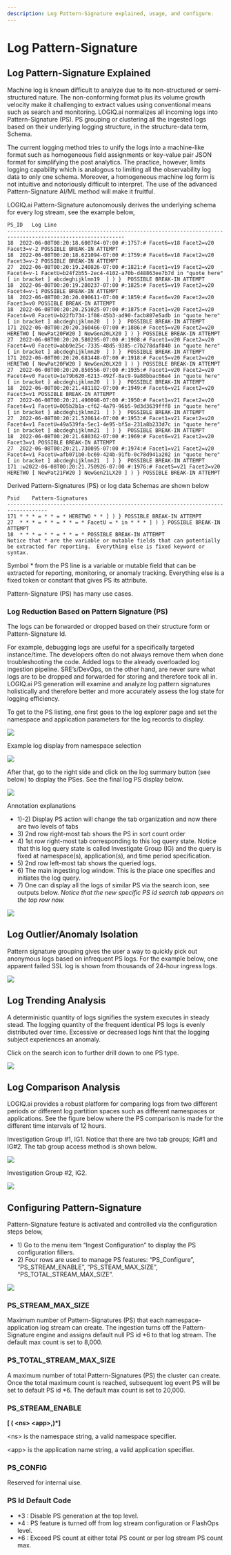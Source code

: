 ```yaml
---
description: Log Pattern-Signature explained, usage, and configure.
---
```


# Log Pattern-Signature

## Log Pattern-Signature Explained

Machine log is known difficult to analyze due to its non-structured or semi-structured nature.  The non-conforming format plus its volume growth velocity make it challenging to extract values using conventional means such as search and monitoring.  LOGIQ.ai normalizes all incoming logs into Pattern-Signature (PS).  PS grouping or clustering all the ingested logs based on their underlying logging structure, in the structure-data term, Schema.&#x20;

The current logging method tries to unify the logs into a machine-like format such as homogeneous field assignments or key-value pair JSON format for simplifying the post analytics.  The practice, however, limits logging capability which is analogous to limiting all the observability log data to only one schema.  Moreover, a homogeneous machine log form is not intuitive and notoriously difficult to interpret.  The use of the advanced Pattern-Signature AI/ML method will make it fruitful.&#x20;

LOGIQ.ai Pattern-Signature autonomously derives the underlying schema for every log stream, see the example below,

```
PS_ID	Log Line
------------------------------------------------------------------------------------------------------------
18	2022-06-08T00:20:18.600784-07:00 #:1757:# Facet6=v18 Facet2=v20 Facet3=v-2 POSSIBLE BREAK-IN ATTEMPT
18	2022-06-08T00:20:18.621094-07:00 #:1759:# Facet6=v18 Facet2=v20 Facet3=v-2 POSSIBLE BREAK-IN ATTEMPT
27	2022-06-08T00:20:19.240826-07:00 #:1821:# Facet1=v19 Facet2=v20 Facet4=v-1 FacetU=b24f2b55-2ec4-4102-a70b-d48863ee7b7d in "quote here"  [ in bracket ] abcdeghijklmn19  ] ) }  POSSIBLE BREAK-IN ATTEMPT
18	2022-06-08T00:20:19.280237-07:00 #:1825:# Facet5=v19 Facet2=v20 Facet4=v-1 POSSIBLE BREAK-IN ATTEMPT
18	2022-06-08T00:20:20.090611-07:00 #:1859:# Facet6=v20 Facet2=v20 Facet3=v0 POSSIBLE BREAK-IN ATTEMPT
18	2022-06-08T00:20:20.251025-07:00 #:1875:# Facet1=v20 Facet2=v20 Facet4=v0 FacetU=b22fb734-1f08-45b3-ad90-facb807e5adb in "quote here"  [ in bracket ] abcdeghijklmn20  ] ) }  POSSIBLE BREAK-IN ATTEMPT
171	2022-06-08T00:20:20.360466-07:00 #:1886:# Facet5=v20 Facet2=v20 HERETWO [ NewPat20FW20 ] NewGen20LX20 ] ) } POSSIBLE BREAK-IN ATTEMPT
27	2022-06-08T00:20:20.580295-07:00 #:1908:# Facet1=v20 Facet2=v20 Facet4=v0 FacetU=abb9e25c-7335-48d5-9385-c7b278daf840 in "quote here"  [ in bracket ] abcdeghijklmn20  ] ) }  POSSIBLE BREAK-IN ATTEMPT
171	2022-06-08T00:20:20.681448-07:00 #:1918:# Facet5=v20 Facet2=v20 HERETWO [ NewPat20FW20 ] NewGen20LX20 ] ) } POSSIBLE BREAK-IN ATTEMPT
27	2022-06-08T00:20:20.850556-07:00 #:1935:# Facet1=v20 Facet2=v20 Facet4=v0 FacetU=1e79b620-6213-492f-8ac9-9a88bbac66e4 in "quote here"  [ in bracket ] abcdeghijklmn20  ] ) }  POSSIBLE BREAK-IN ATTEMPT
18	2022-06-08T00:20:21.481182-07:00 #:1949:# Facet6=v21 Facet2=v20 Facet3=v1 POSSIBLE BREAK-IN ATTEMPT
27	2022-06-08T00:20:21.490098-07:00 #:1950:# Facet1=v21 Facet2=v20 Facet4=v1 FacetU=005b2b1a-cf62-4a79-96b5-9d3d3639fff8 in "quote here"  [ in bracket ] abcdeghijklmn21  ] ) }  POSSIBLE BREAK-IN ATTEMPT
27	2022-06-08T00:20:21.520614-07:00 #:1953:# Facet1=v21 Facet2=v20 Facet4=v1 FacetU=49a539fa-5ec1-4e95-bf5a-231a8b233d7c in "quote here"  [ in bracket ] abcdeghijklmn21  ] ) }  POSSIBLE BREAK-IN ATTEMPT
18	2022-06-08T00:20:21.680362-07:00 #:1969:# Facet6=v21 Facet2=v20 Facet3=v1 POSSIBLE BREAK-IN ATTEMPT
27	2022-06-08T00:20:21.730095-07:00 #:1974:# Facet1=v21 Facet2=v20 Facet4=v1 FacetU=afb071b0-bc69-424b-91fb-0c78d941a202 in "quote here"  [ in bracket ] abcdeghijklmn21  ] ) }  POSSIBLE BREAK-IN ATTEMPT
171	:w2022-06-08T00:20:21.750926-07:00 #:1976:# Facet5=v21 Facet2=v20 HERETWO [ NewPat21FW20 ] NewGen21LX20 ] ) } POSSIBLE BREAK-IN ATTEMPT

```

Derived Pattern-Signatures (PS) or log data Schemas are shown below

```
Psid	Pattern-Signatures
-----------------------------------------------------------------------------------
171	* * * = * * = * HERETWO * * ] ) } POSSIBLE BREAK-IN ATTEMPT
27	* * * = * * = * * = * FacetU = * in * * * ] ) } POSSIBLE BREAK-IN ATTEMPT
18	* * * = * * = * * = * POSSIBLE BREAK-IN ATTEMPT
Notice that * are the variable or mutable fields that can potentially be extracted for reporting.  Everything else is fixed keyword or syntax.  

```

Symbol \* from the PS line is a variable or mutable field that can be extracted for reporting, monitoring, or anomaly tracking.  Everything else is a fixed token or constant that gives PS its attribute.

Pattern-Signature (PS) has many use cases.

### Log Reduction Based on Pattern Signature (PS)

The logs can be forwarded or dropped based on their structure form or Pattern-Signature Id.&#x20;

For example, debugging logs are useful for a specifically targeted instance/time.  The developers often do not always remove them when done troubleshooting the code.  Added logs to the already overloaded log ingestion pipeline.  SRE’s/DevOps, on the other hand, are never sure what logs are to be dropped and forwarded for storing and therefore took all in.  LOGIQ.ai PS generation will examine and analyze log pattern signatures holistically and therefore better and more accurately assess the log state for logging efficiency.

To get to the PS listing, one first goes to the log explorer page and set the namespace and application parameters for the log records to display.&#x20;

![](../.gitbook/assets/t1-2022-06-21\_14-36-24.jpg)

Example log display from namespace selection

![](../.gitbook/assets/t2-ex-s1-2022-06-21\_13-25-25.jpg)

After that, go to the right side and click on the log summary button (see below) to display the PSes. See the final log PS display below.

![](<../.gitbook/assets/t3-ex-s3aa-2022-06-21\_13-37-36 (1).jpg>)

Annotation explanations

* 1\)-2) Display PS action will change the tab organization and now there are two levels of tabs
* 3\) 2nd row right-most tab shows the PS in sort count order
* 4\) 1st row right-most tab corresponding to this log query state.  Notice that this log query state is called Investigate Group (IG) and the query is fixed at namespace(s), application(s), and time period specification.&#x20;
* 5\) 2nd row left-most tab shows the queried logs.
* 6\) The main ingesting log window.  This is the place one specifies and initiates the log query.
* 7\) One can display all the logs of similar PS via the search icon, see outputs below.  _Notice that the new specific PS id search tab appears on the top row now._

![](../.gitbook/assets/t4-ex-s4-2022-06-21\_14-11-10.jpg)

## Log Outlier/Anomaly Isolation

Pattern signature grouping gives the user a way to quickly pick out anonymous logs based on infrequent PS logs. For the example below, one apparent failed SSL log is shown from thousands of 24-hour ingress logs.

![](../.gitbook/assets/t5-2022-06-18\_04-02-55.jpg)

## Log Trending Analysis

A deterministic quantity of logs signifies the system executes in steady stead.  The logging quantity of the frequent identical PS logs is evenly distributed over time.  Excessive or decreased logs hint that the logging subject experiences an anomaly.&#x20;

Click on the search icon to further drill down to one PS type.&#x20;

![](<../.gitbook/assets/t6-clipboard-image (3).png>)

## Log Comparison Analysis

LOGIQ.ai provides a robust platform for comparing logs from two different periods or different log partition spaces such as different namespaces or applications.  See the figure below where the PS comparison is made for the different time intervals of 12 hours.&#x20;

Investigation Group #1, IG1.  Notice that there are two tab groups; IG#1 and IG#2.  The tab group access method is shown below.&#x20;

![](../.gitbook/assets/ig1-ig2-2022-06-21\_14-26-57.jpg)

Investigation Group #2, IG2.

![](../.gitbook/assets/t8-t5-2022-06-18\_04-02-55.jpg)

## Configuring Pattern-Signature

Pattern-Signature feature is activated and controlled via the configuration steps below,

* 1\) Go to the menu item “Ingest Configuration” to display the PS configuration fillers.
* 2\) Four rows are used to manage PS features: “PS\_Configure”, “PS\_STREAM\_ENABLE”, “PS\_STEAM\_MAX\_SIZE”, “PS\_TOTAL\_STREAM\_MAX\_SIZE”.

![](../.gitbook/assets/ps-cfg-1-2022-06-21\_20-36-10.jpg)

### PS\_STREAM\_MAX\_SIZE

Maximum number of Pattern-Signatures (PS) that each namespace-application log stream can create. The ingestion turns off the Pattern-Signature engine and assigns default null PS id \*6 to that log stream. The default max count is set to 8,000.

### PS\_TOTAL\_STREAM\_MAX\_SIZE

A maximum number of total Pattern-Signatures (PS) the cluster can create. Once the total maximum count is reached, subsequent log event PS will be set to default PS id \*6. The default max count is set to 20,000.

### PS\_STREAM\_ENABLE

**\[ ( \<ns> \<app>,)\*]**

\<ns> is the namespace string, a valid namespace specifier.

\<app> is the application name string, a valid application specifier.

### PS\_CONFIG

Reserved for internal uise.

### PS Id Default Code

* \*3 : Disable PS generation at the top level.
* \*4 : PS feature is turned off from log stream configuration or FlashOps level.
* \*6 : Exceed PS count at either total PS count or per log stream PS count max.
